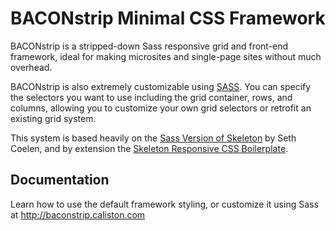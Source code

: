 
# BACONstrip Minimal CSS Framework

BACONstrip is a stripped-down Sass responsive grid and front-end framework, ideal for making microsites and single-page sites without much overhead.

BACONstrip is also extremely customizable using [SASS](http://sass-lang.com/). You can specify the selectors you want to use including the grid container, rows, and columns, allowing you to customize your own grid selectors or retrofit an existing grid system.

This system is based heavily on the [Sass Version of Skeleton](https://github.com/WhatsNewSaes/Skeleton-Sass) by Seth Coelen, and by extension the [Skeleton Responsive CSS Boilerplate](http://getskeleton.com/).

## Documentation

Learn how to use the default framework styling, or customize it using Sass at <http://baconstrip.caliston.com>
